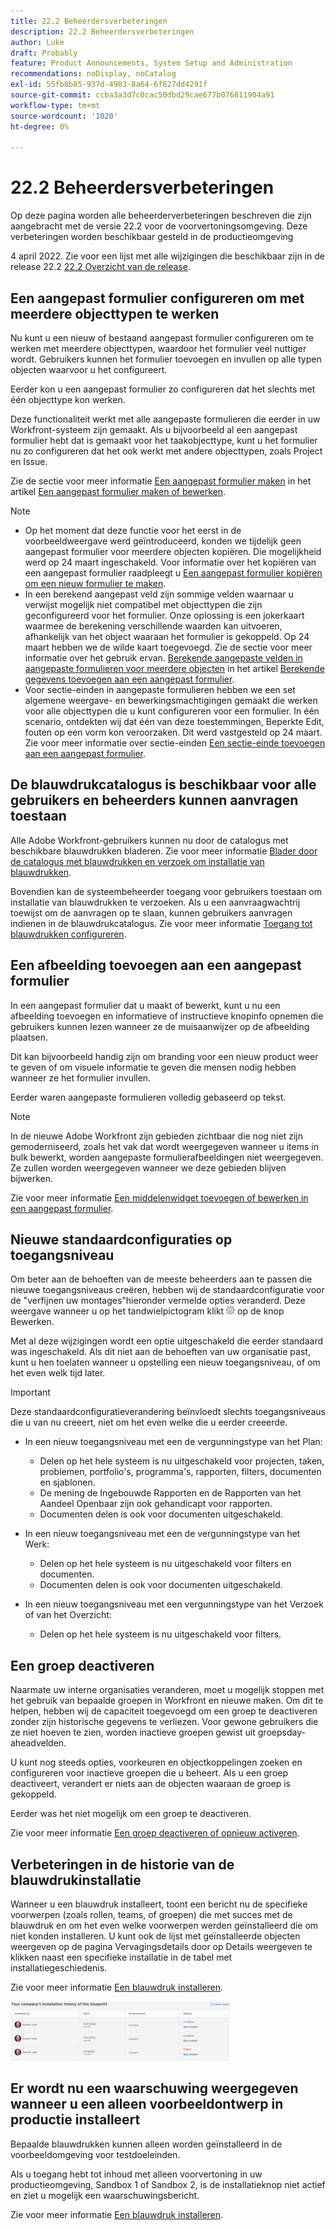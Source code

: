 ```yaml
---
title: 22.2 Beheerdersverbeteringen
description: 22.2 Beheerdersverbeteringen
author: Luke
draft: Probably
feature: Product Announcements, System Setup and Administration
recommendations: noDisplay, noCatalog
exl-id: 55fb0b85-937d-4903-8a64-6f627dd4291f
source-git-commit: ccba3a3d7c0cac50dbd29cae677b076811904a91
workflow-type: tm+mt
source-wordcount: '1020'
ht-degree: 0%

---
```


# 22.2 Beheerdersverbeteringen

Op deze pagina worden alle beheerderverbeteringen beschreven die zijn aangebracht met de versie 22.2 voor de voorvertoningsomgeving. Deze verbeteringen worden beschikbaar gesteld in de productieomgeving

<!--
<MadCap:conditionalText data-mc-conditions="QuicksilverOrClassic.Draft mode">
in January 2022
</MadCap:conditionalText>
-->

4 april 2022. Zie voor een lijst met alle wijzigingen die beschikbaar zijn in de release 22.2 [22.2 Overzicht van de release](../../../product-announcements/product-releases/22.2-release-activity/22-2-release-overview.md).

## Een aangepast formulier configureren om met meerdere objecttypen te werken

Nu kunt u een nieuw of bestaand aangepast formulier configureren om te werken met meerdere objecttypen, waardoor het formulier veel nuttiger wordt. Gebruikers kunnen het formulier toevoegen en invullen op alle typen objecten waarvoor u het configureert.

Eerder kon u een aangepast formulier zo configureren dat het slechts met één objecttype kon werken.

Deze functionaliteit werkt met alle aangepaste formulieren die eerder in uw Workfront-systeem zijn gemaakt. Als u bijvoorbeeld al een aangepast formulier hebt dat is gemaakt voor het taakobjecttype, kunt u het formulier nu zo configureren dat het ook werkt met andere objecttypen, zoals Project en Issue.

Zie de sectie voor meer informatie [Een aangepast formulier maken](../../../administration-and-setup/customize-workfront/create-manage-custom-forms/create-or-edit-a-custom-form.md#start) in het artikel [Een aangepast formulier maken of bewerken](../../../administration-and-setup/customize-workfront/create-manage-custom-forms/create-or-edit-a-custom-form.md).

>[!NOTE]
>
>* Op het moment dat deze functie voor het eerst in de voorbeeldweergave werd geïntroduceerd, konden we tijdelijk geen aangepast formulier voor meerdere objecten kopiëren. Die mogelijkheid werd op 24 maart ingeschakeld. Voor informatie over het kopiëren van een aangepast formulier raadpleegt u [Een aangepast formulier kopiëren om een nieuw formulier te maken](../../../administration-and-setup/customize-workfront/create-manage-custom-forms/copy-custom-form-to-create-a-new-one.md).
>* In een berekend aangepast veld zijn sommige velden waarnaar u verwijst mogelijk niet compatibel met objecttypen die zijn geconfigureerd voor het formulier. Onze oplossing is een jokerkaart waarmee de berekening verschillende waarden kan uitvoeren, afhankelijk van het object waaraan het formulier is gekoppeld. Op 24 maart hebben we de wilde kaart toegevoegd. Zie de sectie voor meer informatie over het gebruik ervan. [Berekende aangepaste velden in aangepaste formulieren voor meerdere objecten](../../../administration-and-setup/customize-workfront/create-manage-custom-forms/add-calculated-data-to-custom-form.md#calculat) in het artikel [Berekende gegevens toevoegen aan een aangepast formulier](../../../administration-and-setup/customize-workfront/create-manage-custom-forms/add-calculated-data-to-custom-form.md).
>* Voor sectie-einden in aangepaste formulieren hebben we een set algemene weergave- en bewerkingsmachtigingen gemaakt die werken voor alle objecttypen die u kunt configureren voor een formulier. In één scenario, ontdekten wij dat één van deze toestemmingen, Beperkte Edit, fouten op een vorm kon veroorzaken. Dit werd vastgesteld op 24 maart. Zie voor meer informatie over sectie-einden [Een sectie-einde toevoegen aan een aangepast formulier](../../../administration-and-setup/customize-workfront/create-manage-custom-forms/add-a-section-break-to-a-custom-form.md).
>

## De blauwdrukcatalogus is beschikbaar voor alle gebruikers en beheerders kunnen aanvragen toestaan

Alle Adobe Workfront-gebruikers kunnen nu door de catalogus met beschikbare blauwdrukken bladeren. Zie voor meer informatie [Blader door de catalogus met blauwdrukken en verzoek om installatie van blauwdrukken](../../../administration-and-setup/blueprints/browse-catalog.md).

Bovendien kan de systeembeheerder toegang voor gebruikers toestaan om installatie van blauwdrukken te verzoeken. Als u een aanvraagwachtrij toewijst om de aanvragen op te slaan, kunnen gebruikers aanvragen indienen in de blauwdrukcatalogus. Zie voor meer informatie [Toegang tot blauwdrukken configureren](../../../administration-and-setup/blueprints/configure-access-to-blueprints.md).

## Een afbeelding toevoegen aan een aangepast formulier

In een aangepast formulier dat u maakt of bewerkt, kunt u nu een afbeelding toevoegen en informatieve of instructieve knopinfo opnemen die gebruikers kunnen lezen wanneer ze de muisaanwijzer op de afbeelding plaatsen.

Dit kan bijvoorbeeld handig zijn om branding voor een nieuw product weer te geven of om visuele informatie te geven die mensen nodig hebben wanneer ze het formulier invullen.

Eerder waren aangepaste formulieren volledig gebaseerd op tekst.

>[!NOTE]
>
>In de nieuwe Adobe Workfront zijn gebieden zichtbaar die nog niet zijn gemoderniseerd, zoals het vak dat wordt weergegeven wanneer u items in bulk bewerkt, worden aangepaste formulierafbeeldingen niet weergegeven. Ze zullen worden weergegeven wanneer we deze gebieden blijven bijwerken.

Zie voor meer informatie [Een middelenwidget toevoegen of bewerken in een aangepast formulier](../../../administration-and-setup/customize-workfront/create-manage-custom-forms/add-widget-or-edit-its-properties-in-a-custom-form.md).

## Nieuwe standaardconfiguraties op toegangsniveau

Om beter aan de behoeften van de meeste beheerders aan te passen die nieuwe toegangsniveaus creëren, hebben wij de standaardconfiguratie voor de &quot;verfijnen uw montages&quot;hieronder vermelde opties veranderd. Deze weergave wanneer u op het tandwielpictogram klikt ![](assets/gear-icon-in-access-levels.png) op de knop Bewerken.

Met al deze wijzigingen wordt een optie uitgeschakeld die eerder standaard was ingeschakeld. Als dit niet aan de behoeften van uw organisatie past, kunt u hen toelaten wanneer u opstelling een nieuw toegangsniveau, of om het even welk tijd later.

>[!IMPORTANT]
>
>Deze standaardconfiguratieverandering beïnvloedt slechts toegangsniveaus die u van nu creeert, niet om het even welke die u eerder creeerde.

* In een nieuw toegangsniveau met een de vergunningstype van het Plan:

   * Delen op het hele systeem is nu uitgeschakeld voor projecten, taken, problemen, portfolio&#39;s, programma&#39;s, rapporten, filters, documenten en sjablonen.
   * De mening de Ingebouwde Rapporten en de Rapporten van het Aandeel Openbaar zijn ook gehandicapt voor rapporten.
   * Documenten delen is ook voor documenten uitgeschakeld.

* In een nieuw toegangsniveau met een de vergunningstype van het Werk:

   * Delen op het hele systeem is nu uitgeschakeld voor filters en documenten.
   * Documenten delen is ook voor documenten uitgeschakeld.

* In een nieuw toegangsniveau met een vergunningstype van het Verzoek of van het Overzicht:

   * Delen op het hele systeem is nu uitgeschakeld voor filters.

## Een groep deactiveren

Naarmate uw interne organisaties veranderen, moet u mogelijk stoppen met het gebruik van bepaalde groepen in Workfront en nieuwe maken. Om dit te helpen, hebben wij de capaciteit toegevoegd om een groep te deactiveren zonder zijn historische gegevens te verliezen. Voor gewone gebruikers die ze niet hoeven te zien, worden inactieve groepen gewist uit groepsday-aheadvelden.

U kunt nog steeds opties, voorkeuren en objectkoppelingen zoeken en configureren voor inactieve groepen die u beheert. Als u een groep deactiveert, verandert er niets aan de objecten waaraan de groep is gekoppeld.

Eerder was het niet mogelijk om een groep te deactiveren.

Zie voor meer informatie [Een groep deactiveren of opnieuw activeren](../../../administration-and-setup/manage-groups/create-and-manage-groups/deactivate-or-reactivate-a-group.md).

## Verbeteringen in de historie van de blauwdrukinstallatie

Wanneer u een blauwdruk installeert, toont een bericht nu de specifieke voorwerpen (zoals rollen, teams, of groepen) die met succes met de blauwdruk en om het even welke voorwerpen werden geïnstalleerd die om niet konden installeren. U kunt ook de lijst met geïnstalleerde objecten weergeven op de pagina Vervagingsdetails door op Details weergeven te klikken naast een specifieke installatie in de tabel met installatiegeschiedenis.

Zie voor meer informatie [Een blauwdruk installeren](../../../administration-and-setup/blueprints/blueprints-install.md).

![](assets/blueprints-installation-history-350x95.png)

## Er wordt nu een waarschuwing weergegeven wanneer u een alleen voorbeeldontwerp in productie installeert

Bepaalde blauwdrukken kunnen alleen worden geïnstalleerd in de voorbeeldomgeving voor testdoeleinden.

Als u toegang hebt tot inhoud met alleen voorvertoning in uw productieomgeving, Sandbox 1 of Sandbox 2, is de installatieknop niet actief en ziet u mogelijk een waarschuwingsbericht.

Zie voor meer informatie [Een blauwdruk installeren](../../../administration-and-setup/blueprints/blueprints-install.md).
